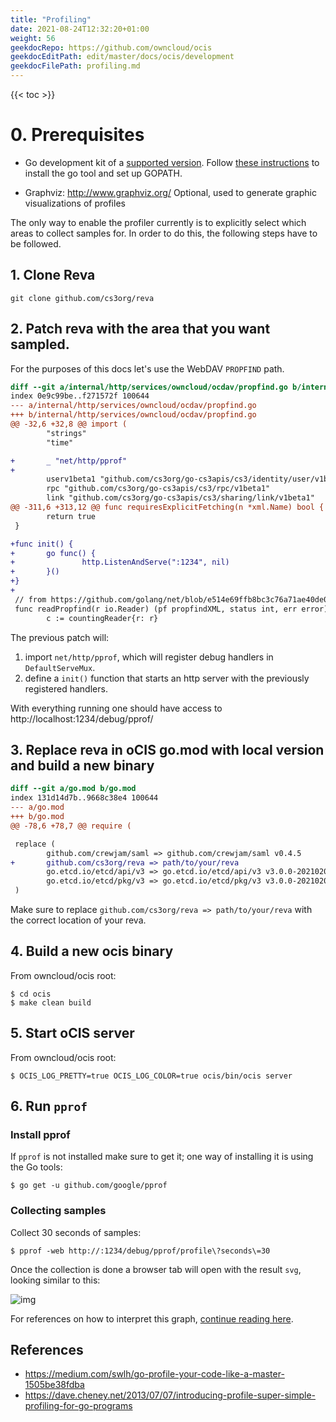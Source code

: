 ```yaml
---
title: "Profiling"
date: 2021-08-24T12:32:20+01:00
weight: 56
geekdocRepo: https://github.com/owncloud/ocis
geekdocEditPath: edit/master/docs/ocis/development
geekdocFilePath: profiling.md
---
```


{{< toc >}}

# 0. Prerequisites

- Go development kit of a [supported version](https://golang.org/doc/devel/release.html#policy).
  Follow [these instructions](http://golang.org/doc/code.html) to install the
  go tool and set up GOPATH.

- Graphviz: http://www.graphviz.org/
  Optional, used to generate graphic visualizations of profiles

The only way to enable the profiler currently is to explicitly select which areas to collect samples for. In order to do this, the following steps have to be followed.

## 1. Clone Reva

`git clone github.com/cs3org/reva`

## 2. Patch reva with the area that you want sampled.

For the purposes of this docs let's use the WebDAV `PROPFIND` path.

```diff
diff --git a/internal/http/services/owncloud/ocdav/propfind.go b/internal/http/services/owncloud/ocdav/propfind.go
index 0e9c99be..f271572f 100644
--- a/internal/http/services/owncloud/ocdav/propfind.go
+++ b/internal/http/services/owncloud/ocdav/propfind.go
@@ -32,6 +32,8 @@ import (
        "strings"
        "time"

+       _ "net/http/pprof"
+
        userv1beta1 "github.com/cs3org/go-cs3apis/cs3/identity/user/v1beta1"
        rpc "github.com/cs3org/go-cs3apis/cs3/rpc/v1beta1"
        link "github.com/cs3org/go-cs3apis/cs3/sharing/link/v1beta1"
@@ -311,6 +313,12 @@ func requiresExplicitFetching(n *xml.Name) bool {
        return true
 }

+func init() {
+       go func() {
+               http.ListenAndServe(":1234", nil)
+       }()
+}
+
 // from https://github.com/golang/net/blob/e514e69ffb8bc3c76a71ae40de0118d794855992/webdav/xml.go#L178-L205
 func readPropfind(r io.Reader) (pf propfindXML, status int, err error) {
        c := countingReader{r: r}
```

The previous patch will:

1. import `net/http/pprof`, which will register debug handlers in `DefaultServeMux`.
2. define a `init()` function that starts an http server with the previously registered handlers.

With everything running one should have access to http://localhost:1234/debug/pprof/

## 3. Replace reva in oCIS go.mod with local version and build a new binary

```diff
diff --git a/go.mod b/go.mod
index 131d14d7b..9668c38e4 100644
--- a/go.mod
+++ b/go.mod
@@ -78,6 +78,7 @@ require (

 replace (
        github.com/crewjam/saml => github.com/crewjam/saml v0.4.5
+       github.com/cs3org/reva => path/to/your/reva
        go.etcd.io/etcd/api/v3 => go.etcd.io/etcd/api/v3 v3.0.0-20210204162551-dae29bb719dd
        go.etcd.io/etcd/pkg/v3 => go.etcd.io/etcd/pkg/v3 v3.0.0-20210204162551-dae29bb719dd
 )
```

Make sure to replace `github.com/cs3org/reva => path/to/your/reva` with the correct location of your reva.

## 4. Build a new ocis binary

From owncloud/ocis root:

```console
$ cd ocis
$ make clean build
```

## 5. Start oCIS server

From owncloud/ocis root:

```console
$ OCIS_LOG_PRETTY=true OCIS_LOG_COLOR=true ocis/bin/ocis server
```

## 6. Run `pprof`

### Install pprof

If `pprof` is not installed make sure to get it; one way of installing it is using the Go tools:

```console
$ go get -u github.com/google/pprof
```

### Collecting samples

Collect 30 seconds of samples:

```console
$ pprof -web http://:1234/debug/pprof/profile\?seconds\=30
```

Once the collection is done a browser tab will open with the result `svg`, looking similar to this:

![img](https://i.imgur.com/vo0EbcX.jpg)

For references on how to interpret this graph, [continue reading here](https://github.com/google/pprof/blob/master/doc/README.md#interpreting-the-callgraph).

## References

- https://medium.com/swlh/go-profile-your-code-like-a-master-1505be38fdba
- https://dave.cheney.net/2013/07/07/introducing-profile-super-simple-profiling-for-go-programs
